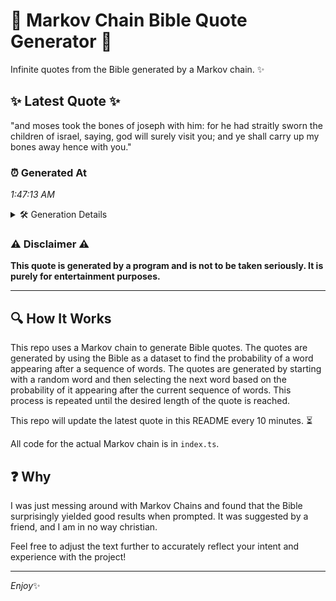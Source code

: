 # 📖 Markov Chain Bible Quote Generator 📖

Infinite quotes from the Bible generated by a Markov chain. ✨

## ✨ Latest Quote ✨
"and moses took the bones of joseph with him: for he had straitly sworn the children of israel, saying, god will surely visit you; and ye shall carry up my bones away hence with you."

### ⏰ Generated At
*1:47:13 AM*

<details>
    <summary>🛠️ Generation Details</summary>
    <p>
        <strong>🌱 Seed:</strong> and<br>
        <strong>🔄 Iterations:</strong> 34<br>
        <strong>📜 Context History:</strong><br>[ and ]: moses<br>[ and, moses ]: took<br>[ and, moses, took ]: the<br>[ and, moses, took, the ]: bones<br>[ and, moses, took, the, bones ]: of<br>[ and, moses, took, the, bones, of ]: joseph<br>[ moses, took, the, bones, of, joseph ]: with<br>[ took, the, bones, of, joseph, with ]: him:<br>[ the, bones, of, joseph, with, him: ]: for<br>[ bones, of, joseph, with, him:, for ]: he<br>[ of, joseph, with, him:, for, he ]: had<br>[ joseph, with, him:, for, he, had ]: straitly<br>[ with, him:, for, he, had, straitly ]: sworn<br>[ him:, for, he, had, straitly, sworn ]: the<br>[ for, he, had, straitly, sworn, the ]: children<br>[ he, had, straitly, sworn, the, children ]: of<br>[ had, straitly, sworn, the, children, of ]: israel,<br>[ straitly, sworn, the, children, of, israel, ]: saying,<br>[ sworn, the, children, of, israel,, saying, ]: god<br>[ the, children, of, israel,, saying,, god ]: will<br>[ children, of, israel,, saying,, god, will ]: surely<br>[ of, israel,, saying,, god, will, surely ]: visit<br>[ israel,, saying,, god, will, surely, visit ]: you;<br>[ saying,, god, will, surely, visit, you; ]: and<br>[ god, will, surely, visit, you;, and ]: ye<br>[ will, surely, visit, you;, and, ye ]: shall<br>[ surely, visit, you;, and, ye, shall ]: carry<br>[ visit, you;, and, ye, shall, carry ]: up<br>[ you;, and, ye, shall, carry, up ]: my<br>[ and, ye, shall, carry, up, my ]: bones<br>[ ye, shall, carry, up, my, bones ]: away<br>[ shall, carry, up, my, bones, away ]: hence<br>[ carry, up, my, bones, away, hence ]: with<br>[ up, my, bones, away, hence, with ]: you.<br>
    </p>
</details>

### ⚠️ Disclaimer ⚠️
**This quote is generated by a program and is not to be taken seriously. It is purely for entertainment purposes.**

---

## 🔍 How It Works

This repo uses a Markov chain to generate Bible quotes. The quotes are generated by using the Bible as a dataset to find the probability of a word appearing after a sequence of words. The quotes are generated by starting with a random word and then selecting the next word based on the probability of it appearing after the current sequence of words. This process is repeated until the desired length of the quote is reached.

This repo will update the latest quote in this README every 10 minutes. ⏳

All code for the actual Markov chain is in `index.ts`.

## ❓ Why

I was just messing around with Markov Chains and found that the Bible surprisingly yielded good results when prompted. 
It was suggested by a friend, and I am in no way christian.

Feel free to adjust the text further to accurately reflect your intent and experience with the project!

---

*Enjoy*✨
